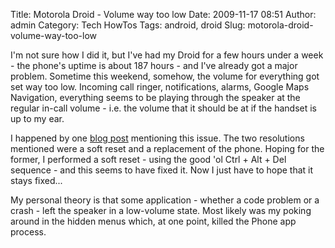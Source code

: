 Title: Motorola Droid - Volume way too low
Date: 2009-11-17 08:51
Author: admin
Category: Tech HowTos
Tags: android, droid
Slug: motorola-droid-volume-way-too-low

I'm not sure how I did it, but I've had my Droid for a few hours under a
week - the phone's uptime is about 187 hours - and I've already got a
major problem. Sometime this weekend, somehow, the volume for everything
got set way too low. Incoming call ringer, notifications, alarms, Google
Maps Navigation, everything seems to be playing through the speaker at
the regular in-call volume - i.e. the volume that it should be at if the
handset is up to my ear.

I happened by one [blog
post](http://pocketnow.com/tech-news/droid-can-you-hear-me-now)
mentioning this issue. The two resolutions mentioned were a soft reset
and a replacement of the phone. Hoping for the former, I performed a
soft reset - using the good 'ol Ctrl + Alt + Del sequence - and this
seems to have fixed it. Now I just have to hope that it stays fixed...

My personal theory is that some application - whether a code problem or
a crash - left the speaker in a low-volume state. Most likely was my
poking around in the hidden menus which, at one point, killed the Phone
app process.
